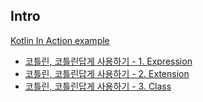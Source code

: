 ## Intro
[Kotlin In Action example](https://jjeda.tistory.com/category/Kotlin)
- [코틀린, 코틀린답게 사용하기 - 1. Expression](src/expression)
- [코틀린, 코틀린답게 사용하기 - 2. Extension](src/extension)
- [코틀린, 코틀린답게 사용하기 - 3. Class](src/clazz)